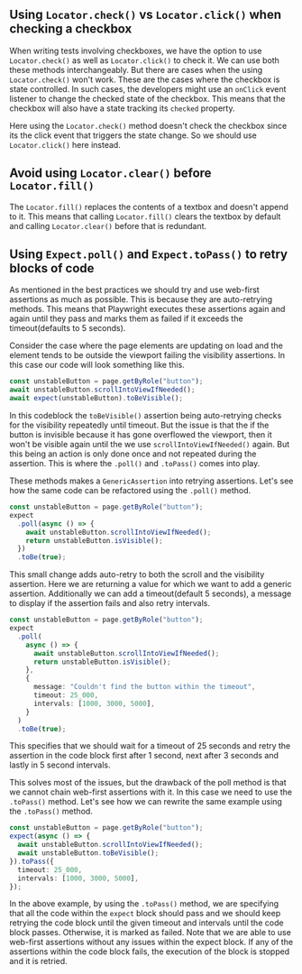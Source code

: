 ## Using `Locator.check()` vs `Locator.click()` when checking a checkbox

When writing tests involving checkboxes, we have the option to use
`Locator.check()` as well as `Locator.click()` to check it. We can
use both these methods interchangeably. But there are cases when the
using `Locator.check()` won't work. These are the cases where the
checkbox is state controlled. In such cases, the developers might use
an `onClick` event listener to change the checked state of the
checkbox. This means that the checkbox will also have a state tracking
its `checked` property.

Here using the `Locator.check()` method doesn't check the checkbox
since its the click event that triggers the state change. So we should
use `Locator.click()` here instead.

## Avoid using `Locator.clear()` before `Locator.fill()`

The `Locator.fill()` replaces the contents of a textbox and doesn't
append to it. This means that calling `Locator.fill()` clears the
textbox by default and calling `Locator.clear()` before that is
redundant.

## Using `Expect.poll()` and `Expect.toPass()` to retry blocks of code

As mentioned in the best practices we should try and use web-first
assertions as much as possible. This is because they are auto-retrying
methods. This means that Playwright executes these assertions again
and again until they pass and marks them as failed if it exceeds the
timeout(defaults to 5 seconds).

Consider the case where the page elements are updating on load and the
element tends to be outside the viewport failing the visibility
assertions. In this case our code will look something like this.

```ts
const unstableButton = page.getByRole("button");
await unstableButton.scrollIntoViewIfNeeded();
await expect(unstableButton).toBeVisible();
```

In this codeblock the `toBeVisible()` assertion being auto-retrying checks for the visibility repeatedly until timeout. But the issue is
that the if the button is invisible because it has gone overflowed the
viewport, then it won't be visible again until the we use
`scrollIntoViewIfNeeded()` again. But this being an action is only
done once and not repeated during the assertion. This is where the
`.poll()` and `.toPass()` comes into play.

These methods makes a `GenericAssertion` into retrying assertions.
Let's see how the same code can be refactored using the `.poll()`
method.

```ts
const unstableButton = page.getByRole("button");
expect
  .poll(async () => {
    await unstableButton.scrollIntoViewIfNeeded();
    return unstableButton.isVisible();
  })
  .toBe(true);
```

This small change adds auto-retry to both the scroll and the
visibility assertion. Here we are returning a value for which we want
to add a generic assertion. Additionally we can add a timeout(default
5 seconds), a message to display if the assertion fails and also retry
intervals.

```ts
const unstableButton = page.getByRole("button");
expect
  .poll(
    async () => {
      await unstableButton.scrollIntoViewIfNeeded();
      return unstableButton.isVisible();
    },
    {
      message: "Couldn't find the button within the timeout",
      timeout: 25_000,
      intervals: [1000, 3000, 5000],
    }
  )
  .toBe(true);
```

This specifies that we should wait for a timeout of 25 seconds and
retry the assertion in the code block first after 1 second, next after
3 seconds and lastly in 5 second intervals.

This solves most of the issues, but the drawback of the poll method is
that we cannot chain web-first assertions with it. In this case we
need to use the `.toPass()` method. Let's see how we can rewrite the
same example using the `.toPass()` method.

```ts
const unstableButton = page.getByRole("button");
expect(async () => {
  await unstableButton.scrollIntoViewIfNeeded();
  await unstableButton.toBeVisible();
}).toPass({
  timeout: 25_000,
  intervals: [1000, 3000, 5000],
});
```

In the above example, by using the `.toPass()` method, we are
specifying that all the code within the `expect` block should pass and
we should keep retrying the code block until the given timeout and
intervals until the code block passes. Otherwise, it is marked as
failed. Note that we are able to use web-first assertions without any
issues within the expect block. If any of the assertions within the
code block fails, the execution of the block is stopped and it is
retried.
